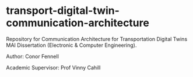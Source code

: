 # transport-digital-twin-communication-architecture

Repository for Communication Architecture for Transportation Digital Twins MAI Dissertation (Electronic & Computer Engineering). 

Author: Conor Fennell 

Academic Supervisor: Prof Vinny Cahill
